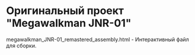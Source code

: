 # Оригинальный проект "Megawalkman JNR-01"

megawalkman_JNR-01_remastered_assembly.html - Интерактивный файл для сборки.